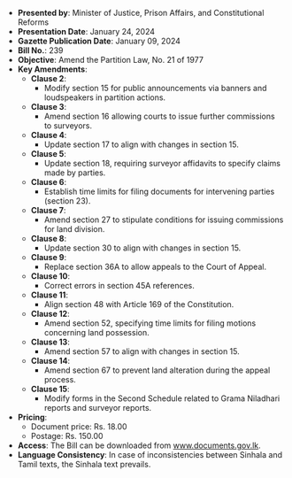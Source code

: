 - **Presented by**: Minister of Justice, Prison Affairs, and Constitutional Reforms
- **Presentation Date**: January 24, 2024
- **Gazette Publication Date**: January 09, 2024
- **Bill No.**: 239
- **Objective**: Amend the Partition Law, No. 21 of 1977
- **Key Amendments**:
  - **Clause 2**: 
    - Modify section 15 for public announcements via banners and loudspeakers in partition actions.
  - **Clause 3**: 
    - Amend section 16 allowing courts to issue further commissions to surveyors.
  - **Clause 4**: 
    - Update section 17 to align with changes in section 15.
  - **Clause 5**: 
    - Update section 18, requiring surveyor affidavits to specify claims made by parties.
  - **Clause 6**: 
    - Establish time limits for filing documents for intervening parties (section 23).
  - **Clause 7**: 
    - Amend section 27 to stipulate conditions for issuing commissions for land division.
  - **Clause 8**: 
    - Update section 30 to align with changes in section 15.
  - **Clause 9**: 
    - Replace section 36A to allow appeals to the Court of Appeal.
  - **Clause 10**: 
    - Correct errors in section 45A references.
  - **Clause 11**: 
    - Align section 48 with Article 169 of the Constitution.
  - **Clause 12**: 
    - Amend section 52, specifying time limits for filing motions concerning land possession.
  - **Clause 13**: 
    - Amend section 57 to align with changes in section 15.
  - **Clause 14**: 
    - Amend section 67 to prevent land alteration during the appeal process.
  - **Clause 15**: 
    - Modify forms in the Second Schedule related to Grama Niladhari reports and surveyor reports.
- **Pricing**: 
  - Document price: Rs. 18.00
  - Postage: Rs. 150.00
- **Access**: The Bill can be downloaded from www.documents.gov.lk.
- **Language Consistency**: In case of inconsistencies between Sinhala and Tamil texts, the Sinhala text prevails.